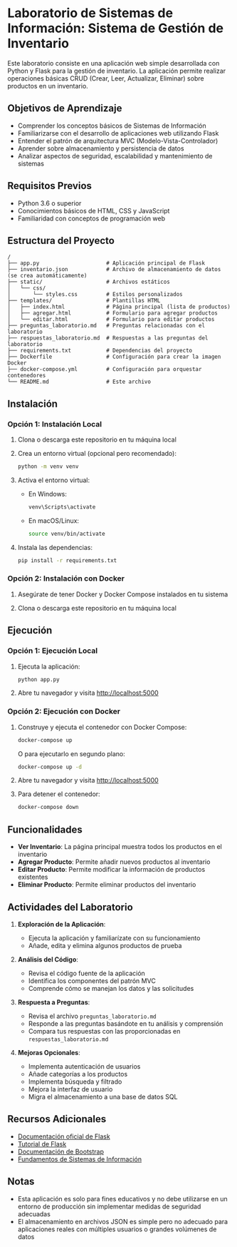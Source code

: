 # Laboratorio de Sistemas de Información: Sistema de Gestión de Inventario

Este laboratorio consiste en una aplicación web simple desarrollada con Python y Flask para la gestión de inventario. La aplicación permite realizar operaciones básicas CRUD (Crear, Leer, Actualizar, Eliminar) sobre productos en un inventario.

## Objetivos de Aprendizaje

- Comprender los conceptos básicos de Sistemas de Información
- Familiarizarse con el desarrollo de aplicaciones web utilizando Flask
- Entender el patrón de arquitectura MVC (Modelo-Vista-Controlador)
- Aprender sobre almacenamiento y persistencia de datos
- Analizar aspectos de seguridad, escalabilidad y mantenimiento de sistemas

## Requisitos Previos

- Python 3.6 o superior
- Conocimientos básicos de HTML, CSS y JavaScript
- Familiaridad con conceptos de programación web

## Estructura del Proyecto

```
/
├── app.py                     # Aplicación principal de Flask
├── inventario.json            # Archivo de almacenamiento de datos (se crea automáticamente)
├── static/                    # Archivos estáticos
│   └── css/
│       └── styles.css         # Estilos personalizados
├── templates/                 # Plantillas HTML
│   ├── index.html             # Página principal (lista de productos)
│   ├── agregar.html           # Formulario para agregar productos
│   └── editar.html            # Formulario para editar productos
├── preguntas_laboratorio.md   # Preguntas relacionadas con el laboratorio
├── respuestas_laboratorio.md  # Respuestas a las preguntas del laboratorio
├── requirements.txt           # Dependencias del proyecto
├── Dockerfile                 # Configuración para crear la imagen Docker
├── docker-compose.yml         # Configuración para orquestar contenedores
└── README.md                  # Este archivo
```

## Instalación

### Opción 1: Instalación Local

1. Clona o descarga este repositorio en tu máquina local

2. Crea un entorno virtual (opcional pero recomendado):

   ```bash
   python -m venv venv
   ```

3. Activa el entorno virtual:

   - En Windows:
     ```bash
     venv\Scripts\activate
     ```
   - En macOS/Linux:
     ```bash
     source venv/bin/activate
     ```

4. Instala las dependencias:

   ```bash
   pip install -r requirements.txt
   ```

### Opción 2: Instalación con Docker

1. Asegúrate de tener Docker y Docker Compose instalados en tu sistema

2. Clona o descarga este repositorio en tu máquina local

## Ejecución

### Opción 1: Ejecución Local

1. Ejecuta la aplicación:

   ```bash
   python app.py
   ```

2. Abre tu navegador y visita [http://localhost:5000](http://localhost:5000)

### Opción 2: Ejecución con Docker

1. Construye y ejecuta el contenedor con Docker Compose:

   ```bash
   docker-compose up
   ```

   O para ejecutarlo en segundo plano:

   ```bash
   docker-compose up -d
   ```

2. Abre tu navegador y visita [http://localhost:5000](http://localhost:5000)

3. Para detener el contenedor:

   ```bash
   docker-compose down
   ```

## Funcionalidades

- **Ver Inventario**: La página principal muestra todos los productos en el inventario
- **Agregar Producto**: Permite añadir nuevos productos al inventario
- **Editar Producto**: Permite modificar la información de productos existentes
- **Eliminar Producto**: Permite eliminar productos del inventario

## Actividades del Laboratorio

1. **Exploración de la Aplicación**:
   - Ejecuta la aplicación y familiarízate con su funcionamiento
   - Añade, edita y elimina algunos productos de prueba

2. **Análisis del Código**:
   - Revisa el código fuente de la aplicación
   - Identifica los componentes del patrón MVC
   - Comprende cómo se manejan los datos y las solicitudes

3. **Respuesta a Preguntas**:
   - Revisa el archivo `preguntas_laboratorio.md`
   - Responde a las preguntas basándote en tu análisis y comprensión
   - Compara tus respuestas con las proporcionadas en `respuestas_laboratorio.md`

4. **Mejoras Opcionales**:
   - Implementa autenticación de usuarios
   - Añade categorías a los productos
   - Implementa búsqueda y filtrado
   - Mejora la interfaz de usuario
   - Migra el almacenamiento a una base de datos SQL

## Recursos Adicionales

- [Documentación oficial de Flask](https://flask.palletsprojects.com/)
- [Tutorial de Flask](https://flask.palletsprojects.com/en/2.0.x/tutorial/)
- [Documentación de Bootstrap](https://getbootstrap.com/docs/5.0/getting-started/introduction/)
- [Fundamentos de Sistemas de Información](https://www.tutorialspoint.com/management_information_system/index.htm)

## Notas

- Esta aplicación es solo para fines educativos y no debe utilizarse en un entorno de producción sin implementar medidas de seguridad adecuadas
- El almacenamiento en archivos JSON es simple pero no adecuado para aplicaciones reales con múltiples usuarios o grandes volúmenes de datos